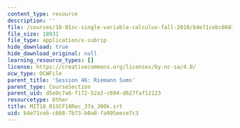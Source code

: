 ```yaml
---
content_type: resource
description: ''
file: /courses/18-01sc-single-variable-calculus-fall-2010/b4e71cebc6687b73b0a8fa995eece7c3_MIT18_01SCF10Rec_37a_300k.srt
file_size: 18931
file_type: application/x-subrip
hide_download: true
hide_download_original: null
learning_resource_types: []
license: https://creativecommons.org/licenses/by-nc-sa/4.0/
ocw_type: OCWFile
parent_title: 'Session 46: Riemann Sums'
parent_type: CourseSection
parent_uid: d5e0c7a6-f172-52a3-c694-d627faf12123
resourcetype: Other
title: MIT18_01SCF10Rec_37a_300k.srt
uid: b4e71ceb-c668-7b73-b0a8-fa995eece7c3
---
```

